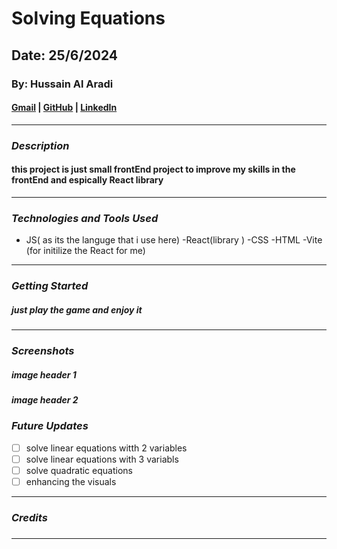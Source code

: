 # Solving Equations

## Date: 25/6/2024

### By: Hussain Al Aradi

#### [Gmail](hussainAlAradi.ha@gmail.com) | [GitHub](https://github.com/HussainALAradi5) | [LinkedIn](https://www.linkedin.com/in/hussainalaradi/)

---

### **_Description_**

#### this project is just small frontEnd project to improve my skills in the frontEnd and espically React library 

---

### **_Technologies and Tools Used_**

- JS( as its the languge that i use here)
-React(library )
-CSS
-HTML
-Vite (for initilize the React for me)
---

### **_Getting Started_**

##### just play the game and enjoy it

---

### **_Screenshots_**

##### image header 1


##### image header 2




### **_Future Updates_**

- [ ] solve linear equations witth 2 variables
- [ ] solve linear equations with 3 variabls
- [ ] solve quadratic equations
- [ ] enhancing the visuals
---

### **_Credits_**


##### 



---
